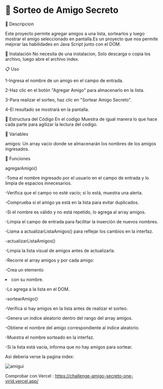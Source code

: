 <H1>🎉 Sorteo de Amigo Secreto</H1>

📌 Descripcion 

Este proyecto permite agregar amigos a una lista, sortearlos y luego mostrar el amigo seleccionado en pantalla.Es un proyecto que nos permite mejorar las habilidades en Java Script junto con el DOM.

🚀 Instalación
No necesita de una instalacion, Solo descarga o copia los archivo, luego abre el archivo index.

📋 Uso

1-Ingresa el nombre de un amigo en el campo de entrada.

2-Haz clic en el botón "Agregar Amigo" para almacenarlo en la lista.

3-Para realizar el sorteo, haz clic en "Sortear Amigo Secreto".

4-El resultado se mostrará en la pantalla.

📂 Estructura del Código
En el codigo Muestra de igual manera lo que hace cada parte para agilizar la lectura del codigo.

📌 Variables

amigos: Un array vacío donde se almacenarán los nombres de los amigos ingresados.

📌 Funciones

agregarAmigo()

-Toma el nombre ingresado por el usuario en el campo de entrada y lo limpia de espacios innecesarios.

-Verifica que el campo no esté vacío; si lo está, muestra una alerta.

-Comprueba si el amigo ya está en la lista para evitar duplicados.

-Si el nombre es válido y no está repetido, lo agrega al array amigos.

-Limpia el campo de entrada para facilitar la inserción de nuevos nombres.

-Llama a actualizarListaAmigos() para reflejar los cambios en la interfaz.

-actualizarListaAmigos()

-Limpia la lista visual de amigos antes de actualizarla.

-Recorre el array amigos y por cada amigo:

-Crea un elemento <li> con su nombre.

-Lo agrega a la lista en el DOM.

-sortearAmigo()

-Verifica si hay amigos en la lista antes de realizar el sorteo.

-Genera un índice aleatorio dentro del rango del array amigos.

-Obtiene el nombre del amigo correspondiente al índice aleatorio.

-Muestra el nombre sorteado en la interfaz.

-Si la lista está vacía, informa que no hay amigos para sortear.

Asi deberia verse la pagina index: 

![amigui](https://github.com/user-attachments/assets/de249d94-a6ab-49f5-abe1-dd7d568f81c5)

Comprobar con Vercel :
https://challenge-amigo-secreto-one-virid.vercel.app/

